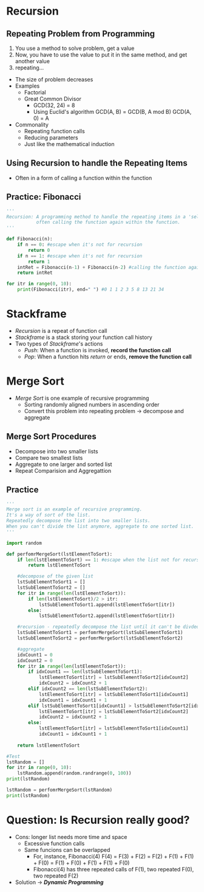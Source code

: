 # Recursion
## Repeating Problem from Programming
1) You use a method to solve problem, get a value
2) Now, you have to use the value to put it in the same method, and get another value
3) repeating...
- The size of problem decreases
- Examples
	- Factorial
	- Great Common Divisor
		- GCD(32, 24) = 8
		- Using Euclid's algorithm
		  GCD(A, B) = GCD(B, A mod B)
		  GCD(A, 0) = A
- Commonality
	- Repeating function calls
	- Reducing parameters
	- Just like the mathematical induction
## Using Recursion to handle the Repeating Items
- Often in a form of calling a function within the function
## Practice: Fibonacci
```python
'''
Recursion: A programming method to handle the repeating items in a 'self-similar' way.
           often calling the function again within the function.
'''

def Fibonacci(n):
    if n == 0: #escape when it's not for recursion
        return 0
    if n == 1: #escape when it's not for recursion
        return 1
    intRet = Fibonacci(n-1) + Fibonacci(n-2) #calling the function again within the function
    return intRet

for itr in range(0, 10):
    print(Fibonacci(itr), end=" ") #0 1 1 2 3 5 8 13 21 34
```
# Stackframe
- *Recursion* is a repeat of function call
- *Stackframe* is a stack storing your function call history
- Two types of *Stackframe*'s actions
	- *Push*: When a function is invoked, **record the function call**
	- *Pop*: When a function hits *return* or ends, **remove the function call**

# Merge Sort
- *Merge Sort* is one example of recursive programming
	- Sorting randomly aligned numbers in ascending order 
	- Convert this problem into repeating problem -> decompose and aggregate
## Merge Sort Procedures
- Decompose into two smaller lists
- Compare two smallest lists
- Aggregate to one larger and sorted list
- Repeat Comparision and Aggregattion
## Practice
```python
'''
Merge sort is an example of recursive programming.
It's a way of sort of the list.
Repeatedly decompose the list into two smaller lists.
When you can't divide the list anymore, aggregate to one sorted list.
'''

import random

def perfomrMergeSort(lstElementToSort):
    if len(lstElementToSort) == 1: #escape when the list not for recursion
        return lstElementToSort

    #decompose of the given list
    lstSubElementToSort1 = [] 
    lstSubElementToSort2 = []
    for itr in range(len(lstElementToSort)):
        if len(lstElementToSort)/2 > itr:
            lstSubElementToSort1.append(lstElementToSort[itr])
        else:
            lstSubElementToSort2.append(lstElementToSort[itr])

    #recursion - repeatedly decompose the list until it can't be divded anymore
    lstSubElementToSort1 = perfomrMergeSort(lstSubElementToSort1)
    lstSubElementToSort2 = perfomrMergeSort(lstSubElementToSort2)

    #aggregate
    idxCount1 = 0
    idxCount2 = 0
    for itr in range(len(lstElementToSort)):
        if idxCount1 == len(lstSubElementToSort1):
            lstElementToSort[itr] = lstSubElementToSort2[idxCount2]
            idxCount2 = idxCount2 + 1
        elif idxCount2 == len(lstSubElementToSort2):
            lstElementToSort[itr] = lstSubElementToSort1[idxCount1]
            idxCount1 = idxCount1 + 1
        elif lstSubElementToSort1[idxCount1] > lstSubElementToSort2[idxCount2]:
            lstElementToSort[itr] = lstSubElementToSort2[idxCount2]
            idxCount2 = idxCount2 + 1
        else:
            lstElementToSort[itr] = lstSubElementToSort1[idxCount1]
            idxCount1 = idxCount1 + 1
    
    return lstElementToSort

#Test
lstRandom = []
for itr in range(0, 10):
    lstRandom.append(random.randrange(0, 100))
print(lstRandom)

lstRandom = perfomrMergeSort(lstRandom)
print(lstRandom)
```
# Question: Is Recursion really good?
- Cons: longer list needs more time and space
	- Excessive function calls
	- Same funcions can be overlapped
		- For, instance, Fibonacci(4)
		  F(4) = F(3) + F(2)
			  = F(2) + F(1) + F(1) + F(0)
			  = F(1) + F(0) + F(1) + F(1) + F(0)
		- Fibonacci(4) has three repeated calls of F(1), two repeated F(0), two repeated F(2)
- Solution -> ***Dynamic Programming***